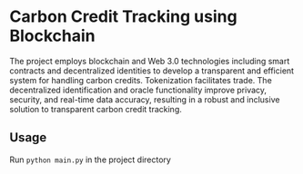 # Carbon Credit Tracking using Blockchain
The project employs blockchain and Web 3.0 technologies including smart contracts and decentralized identities to develop a transparent and efficient system for handling carbon credits.
Tokenization facilitates trade. 
The decentralized identification and oracle functionality improve privacy, security, and real-time data accuracy, resulting in a robust and inclusive solution to transparent carbon credit tracking.


## Usage

Run ```python main.py``` in the project directory
